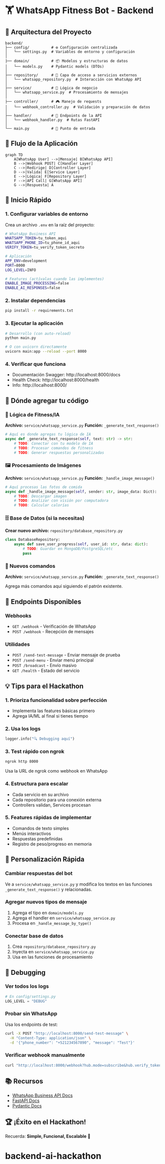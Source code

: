 # 🏋️ WhatsApp Fitness Bot - Backend

## 📁 Arquitectura del Proyecto

```
backend/
├── config/          # ⚙️ Configuración centralizada
│   └── settings.py  # Variables de entorno y configuración
│
├── domain/          # 📦 Modelos y estructuras de datos
│   └── models.py    # Pydantic models (DTOs)
│
├── repository/      # 🔌 Capa de acceso a servicios externos
│   └── whatsapp_repository.py  # Interacción con WhatsApp API
│
├── service/         # 🧠 Lógica de negocio
│   └── whatsapp_service.py  # Procesamiento de mensajes
│
├── controller/      # 🎮 Manejo de requests
│   └── webhook_controller.py  # Validación y preparación de datos
│
├── handler/         # 🚪 Endpoints de la API
│   └── webhook_handler.py  # Rutas FastAPI
│
└── main.py          # 🚀 Punto de entrada
```

## 🎯 Flujo de la Aplicación

```mermaid
graph TD
    A[WhatsApp User] -->|Mensaje| B[WhatsApp API]
    B -->|Webhook POST| C[Handler Layer]
    C -->|Redirige| D[Controller Layer]
    D -->|Valida| E[Service Layer]
    E -->|Lógica| F[Repository Layer]
    F -->|API Call| G[WhatsApp API]
    G -->|Respuesta| A
```

## 🚀 Inicio Rápido

### 1. Configurar variables de entorno

Crea un archivo `.env` en la raíz del proyecto:

```bash
# WhatsApp Business API
WHATSAPP_TOKEN=tu_token_aqui
WHATSAPP_PHONE_ID=tu_phone_id_aqui
VERIFY_TOKEN=tu_verify_token_secreto

# Aplicación
APP_ENV=development
PORT=8000
LOG_LEVEL=INFO

# Features (actívalas cuando las implementes)
ENABLE_IMAGE_PROCESSING=false
ENABLE_AI_RESPONSES=false
```

### 2. Instalar dependencias

```bash
pip install -r requirements.txt
```

### 3. Ejecutar la aplicación

```bash
# Desarrollo (con auto-reload)
python main.py

# O con uvicorn directamente
uvicorn main:app --reload --port 8000
```

### 4. Verificar que funciona

- Documentación Swagger: http://localhost:8000/docs
- Health Check: http://localhost:8000/health
- Info: http://localhost:8000/

## 📍 Dónde agregar tu código

### 🧠 Lógica de Fitness/IA

**Archivo:** `service/whatsapp_service.py`
**Función:** `_generate_text_response()`

```python
# Aquí es donde agregas tu lógica de IA
async def _generate_text_response(self, text: str) -> str:
    # TODO: Conectar con tu modelo de IA
    # TODO: Procesar comandos de fitness
    # TODO: Generar respuestas personalizadas
```

### 🖼️ Procesamiento de Imágenes

**Archivo:** `service/whatsapp_service.py`
**Función:** `_handle_image_message()`

```python
# Aquí procesas las fotos de comida
async def _handle_image_message(self, sender: str, image_data: Dict):
    # TODO: Descargar imagen
    # TODO: Analizar con visión por computadora
    # TODO: Calcular calorías
```

### 🗄️ Base de Datos (si la necesitas)

**Crear nuevo archivo:** `repository/database_repository.py`

```python
class DatabaseRepository:
    async def save_user_progress(self, user_id: str, data: dict):
        # TODO: Guardar en MongoDB/PostgreSQL/etc
        pass
```

### 🤖 Nuevos comandos

**Archivo:** `service/whatsapp_service.py`
**Función:** `_generate_text_response()`

Agrega más comandos aquí siguiendo el patrón existente.

## 🔧 Endpoints Disponibles

### Webhooks

- `GET /webhook` - Verificación de WhatsApp
- `POST /webhook` - Recepción de mensajes

### Utilidades

- `POST /send-test-message` - Enviar mensaje de prueba
- `POST /send-menu` - Enviar menú principal
- `POST /broadcast` - Envío masivo
- `GET /health` - Estado del servicio

## 💡 Tips para el Hackathon

### 1. **Prioriza funcionalidad sobre perfección**

- Implementa las features básicas primero
- Agrega IA/ML al final si tienes tiempo

### 2. **Usa los logs**

```python
logger.info("🔍 Debugging aquí")
```

### 3. **Test rápido con ngrok**

```bash
ngrok http 8000
```

Usa la URL de ngrok como webhook en WhatsApp

### 4. **Estructura para escalar**

- Cada servicio en su archivo
- Cada repositorio para una conexión externa
- Controllers validan, Services procesan

### 5. **Features rápidas de implementar**

- Comandos de texto simples
- Menús interactivos
- Respuestas predefinidas
- Registro de peso/progreso en memoria

## 🎨 Personalización Rápida

### Cambiar respuestas del bot

Ve a `service/whatsapp_service.py` y modifica los textos en las funciones `_generate_text_response()` y relacionadas.

### Agregar nuevos tipos de mensaje

1. Agrega el tipo en `domain/models.py`
2. Agrega el handler en `service/whatsapp_service.py`
3. Procesa en `_handle_message_by_type()`

### Conectar base de datos

1. Crea `repository/database_repository.py`
2. Inyecta en `service/whatsapp_service.py`
3. Usa en las funciones de procesamiento

## 🐛 Debugging

### Ver todos los logs

```python
# En config/settings.py
LOG_LEVEL = "DEBUG"
```

### Probar sin WhatsApp

Usa los endpoints de test:

```bash
curl -X POST "http://localhost:8000/send-test-message" \
  -H "Content-Type: application/json" \
  -d '{"phone_number": "+521234567890", "message": "Test"}'
```

### Verificar webhook manualmente

```bash
curl "http://localhost:8000/webhook?hub.mode=subscribe&hub.verify_token=tu_verify_token_secreto&hub.challenge=123"
```

## 📚 Recursos

- [WhatsApp Business API Docs](https://developers.facebook.com/docs/whatsapp/business-api)
- [FastAPI Docs](https://fastapi.tiangolo.com/)
- [Pydantic Docs](https://pydantic-docs.helpmanual.io/)

## 🏆 ¡Éxito en el Hackathon!

Recuerda: **Simple, Funcional, Escalable** 🚀
# backend-ai-hackathon
